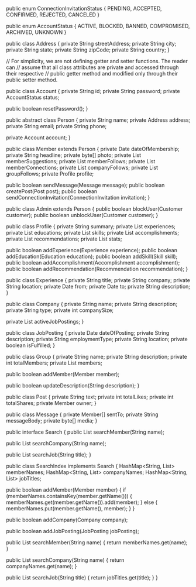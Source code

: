 public enum ConnectionInvitationStatus {
  PENDING, ACCEPTED, CONFIRMED, REJECTED, CANCELED
}

public enum AccountStatus {
  ACTIVE, BLOCKED, BANNED, COMPROMISED, ARCHIVED, UNKNOWN
}

public class Address {
  private String streetAddress;
  private String city;
  private String state;
  private String zipCode;
  private String country;
}

// For simplicity, we are not defining getter and setter functions. The reader can
// assume that all class attributes are private and accessed through their respective
// public getter method and modified only through their public setter method.

public class Account {
  private String id;
  private String password;
  private AccountStatus status;

  public boolean resetPassword();
}

public abstract class Person {
  private String name;
  private Address address;
  private String email;
  private String phone;

  private Account account;
}

public class Member extends Person {
  private Date dateOfMembership;
  private String headline;
  private byte[] photo;
  private List<Member> memberSuggestions;
  private List<Member> memberFollows;
  private List<Member> memberConnections;
  private List<Company> companyFollows;
  private List<Group> groupFollows;
  private Profile profile;

  public boolean sendMessage(Message message);
  public boolean createPost(Post post);
  public boolean sendConnectionInvitation(ConnectionInvitation invitation);
}

public class Admin extends Person {
  public boolean blockUser(Customer customer);
  public boolean unblockUser(Customer customer);
}


public class Profile {
  private String summary;
  private List<Experience> experiences;
  private List<Education> educations;
  private List<Skill> skills;
  private List<Accomplishment> accomplishments;
  private List<Recommendation> recommendations;
  private List<Stat> stats;

  public boolean addExperience(Experience experience);
  public boolean addEducation(Education education);
  public boolean addSkill(Skill skill);
  public boolean addAccomplishment(Accomplishment accomplishment);
  public boolean addRecommendation(Recommendation recommendation);
}

public class Experience {
  private String title;
  private String company;
  private String location;
  private Date from;
  private Date to;
  private String description;
}

public class Company {
  private String name;
  private String description;
  private String type;
  private int companySize;

  private List<JobPosting> activeJobPostings;
}

public class JobPosting {
  private Date dateOfPosting;
  private String description;
  private String employmentType;
  private String location;
  private boolean isFulfilled;
}


public class Group {
  private String name;
  private String description;
  private int totalMembers;
  private List<Member> members;

  public boolean addMember(Member member);

  public boolean updateDescription(String description);
}

public class Post {
  private String text;
  private int totalLikes;
  private int totalShares;
  private Member owner;
}

public class Message {
  private Member[] sentTo;
  private String messageBody;
  private byte[] media;
}


public interface Search {
  public List<Member> searchMember(String name);

  public List<Company> searchCompany(String name);

  public List<JobPosting> searchJob(String title);
}

public class SearchIndex implements Search {
  HashMap<String, List<Member>> memberNames;
  HashMap<String, List<Company>> companyNames;
  HashMap<String, List<JobPosting>> jobTitles;

  public boolean addMember(Member member) {
    if (memberNames.containsKey(member.getName())) {
      memberNames.get(member.getName()).add(member);
    } else {
      memberNames.put(member.getName(), member);
    }
  }

  public boolean addCompany(Company company);

  public boolean addJobPosting(JobPosting jobPosting);

  public List<Member> searchMember(String name) {
    return memberNames.get(name);
  }

  public List<Company> searchCompany(String name) {
    return companyNames.get(name);
  }

  public List<JobPosting> searchJob(String title) {
    return jobTitles.get(title);
  }
}

